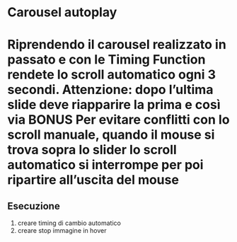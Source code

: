 Carousel autoplay
===
Riprendendo il carousel realizzato in passato e con le Timing Function rendete lo scroll automatico ogni 3 secondi.
Attenzione: dopo l’ultima slide deve riapparire la prima e così via
BONUS
Per evitare conflitti con lo scroll manuale, quando il mouse si trova sopra lo slider lo scroll automatico si interrompe per poi ripartire all’uscita del mouse
===
## Esecuzione
1. creare timing di cambio automatico
2. creare stop immagine in hover